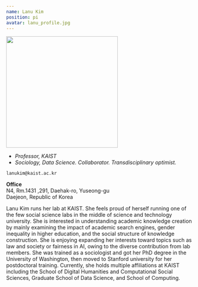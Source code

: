 ```yaml
---
name: Lanu Kim
position: pi
avatar: lanu_profile.jpg
---
```


<img width="300" src="{{site.baseurl}}/images/people/{{page.avatar}}" onerror="this.src='{{site.baseurl}}/images/people/404.jpg';" data-action="zoom">

- _Professor, KAIST_
- _Sociology, Data Science. Collaborator. Transdisciplinary optimist._

<i class="fa fa-envelope-o"></i> `lanukim@kaist.ac.kr`

**Office**<br>
N4, Rm.1431 ,291, Daehak-ro, Yuseong-gu <br>
Daejeon, Republic of Korea

Lanu Kim runs her lab at KAIST. She feels proud of herself running one of the few social science labs in the middle of science and technology university. She is interested in understanding academic knowledge creation by mainly examining the impact of academic search engines, gender inequality in higher education, and the social structure of knowledge construction. She is enjoying expanding her interests toward topics such as law and society or fairness in AI, owing to the diverse contribution from lab members. She was trained as a sociologist and got her PhD degree in the University of Washington, then moved to Stanford university for her postdoctoral training. Currently, she holds multiple affiliations at KAIST including the School of Digital Humanities and Computational Social Sciences, Graduate School of Data Science, and School of Computing. 
